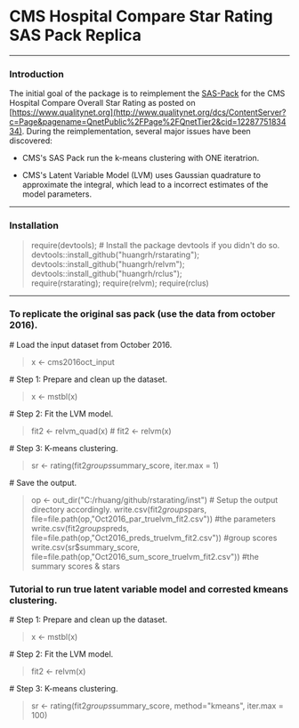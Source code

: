 # CMS Hospital Compare Star Rating SAS Pack Replica  

-----
### Introduction  
The initial goal of the package is to reimplement the [SAS-Pack](http://www.qualitynet.org/dcs/ContentServer?c=Page&pagename=QnetPublic%2FPage%2FQnetTier3&cid=1228775958130) for the CMS Hospital Compare Overall Star Rating as posted on [https://www.qualitynet.org](http://www.qualitynet.org/dcs/ContentServer?c=Page&pagename=QnetPublic%2FPage%2FQnetTier2&cid=1228775183434). During the reimplementation, several major issues have been discovered: 

- CMS's SAS Pack run the k-means clustering with ONE iteratrion. 

- CMS's Latent Variable Model (LVM) uses Gaussian quadrature to approximate the integral, which lead to a incorrect estimates of the model parameters. 

-----
### Installation   
 
> require(devtools);  # Install the package devtools if you didn't do so.  
> devtools::install_github("huangrh/rstarating");  
> devtools::install_github("huangrh/relvm");  
> devtools::install_github("huangrh/rclus");  
> require(rstarating); require(relvm); require(rclus)  

-----
### To replicate the original sas pack (use the data from october 2016). 
\# Load the input dataset from October 2016.   
> x <- cms2016oct_input

\# Step 1: Prepare and clean up the dataset.   
> x <- mstbl(x)   

\# Step 2: Fit the LVM model.    
> fit2 <-  relvm_quad(x) # fit2 <-   relvm(x)  

\# Step 3: K-means clustering.   
> sr <- rating(fit2$groups$summary_score, iter.max = 1)

\# Save the output.       
> op <- out_dir("C:/rhuang/github/rstarating/inst")  # Setup the output directory accordingly.
> write.csv(fit2$groups$pars,  file=file.path(op,"Oct2016_par_truelvm_fit2.csv"))   #the parameters
> write.csv(fit2$groups$preds, file=file.path(op,"Oct2016_preds_truelvm_fit2.csv")) #group scores        
> write.csv(sr$summary_score,  file=file.path(op,"Oct2016_sum_score_truelvm_fit2.csv")) #the summary scores & stars 

### Tutorial to run true latent variable model and corrested kmeans clustering. 
\# Step 1: Prepare and clean up the dataset.   
> x <- mstbl(x)   

\# Step 2: Fit the LVM model.    
> fit2 <-   relvm(x)  

\# Step 3: K-means clustering.   
> sr <- rating(fit2$groups$summary_score, method="kmeans", iter.max = 100)

